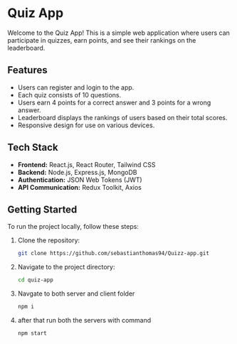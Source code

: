 # Quiz App

Welcome to the Quiz App! This is a simple web application where users can participate in quizzes, earn points, and see their rankings on the leaderboard.

## Features

- Users can register and login to the app.
- Each quiz consists of 10 questions.
- Users earn 4 points for a correct answer and 3 points for a wrong answer.
- Leaderboard displays the rankings of users based on their total scores.
- Responsive design for use on various devices.

## Tech Stack

- **Frontend:** React.js, React Router, Tailwind CSS
- **Backend:** Node.js, Express.js, MongoDB
- **Authentication:** JSON Web Tokens (JWT)
- **API Communication:** Redux Toolkit, Axios

## Getting Started

To run the project locally, follow these steps:

1. Clone the repository:

    ```bash
   git clone https://github.com/sebastianthomas94/Quizz-app.git

2. Navigate to the project directory:

    ```bash
   cd quiz-app

3. Navgate to both server and client folder

    ```bash
    npm i
4. after that run both the servers with command 

    ```bash
    npm start
